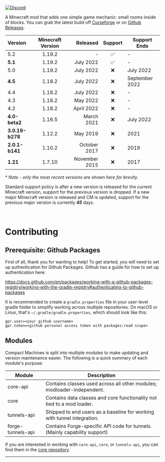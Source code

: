 <a href="https://discord.gg/abca3pDPvu" rel="nofollow"><img src="https://img.shields.io/discord/765363477186740234?label=Discord&amp;logo=discord&amp;logoColor=white&amp;style=for-the-badge" alt="Discord"></a>

A Minecraft mod that adds one simple game mechanic: small rooms inside of blocks. You can grab the latest build off [Curseforge] or on [Github Releases].

| Version         | Minecraft Version |      Released | Support | Support Ends   |
| :-------------- | :---------------: | ------------: | :-----: | -------------- |
| 5.2             |      1.19.2       |             - |    ✅    | -              |
| **5.1**         |      1.19.2       |     July 2022 |    ✅    | -              |
| 5.0             |      1.19.2       |     July 2022 |    ❌    | July 2022      |
| **4.5**         |      1.18.2       |     July 2022 |    ❌    | September 2022 |
| 4.4             |      1.18.2       |     July 2022 |    ❌    | -              |
| 4.3             |      1.18.2       |      May 2022 |    ❌    | -              |
| 4.2             |      1.18.2       |    April 2022 |    ❌    | -              |
| **4.0-beta2**   |      1.16.5       |    March 2021 |    ❌    | July 2022      |
| **3.0.19-b278** |      1.12.2       |      May 2019 |    ❌    | 2021           |
| **2.0.1-b141**  |      1.10.2       |  October 2017 |    ❌    | 2019           |
| **1.21**        |      1.7.10       | November 2015 |    ❌    | 2017           |

\* *Note - only the most recent versions are shown here for brevity.* 

Standard support policy is after a new version is released for the current Minecraft version, support for the previous version is dropped. If a new major Minecraft version is released and CM is updated, support for the previous major version is currently ***45*** days.

​

# Contributing

## Prerequisite: Github Packages
First of all, thank you for wanting to help! To get started, you will need to set up authentication for Github Packages. Github has a guide for how to set up authentication here:

https://docs.github.com/en/packages/working-with-a-github-packages-registry/working-with-the-gradle-registry#authenticating-to-github-packages

It is recommended to create a `gradle.properties` file in your user-level gradle folder to simplify working across multiple repositories. On macOS or Linux, that's `~/.gradle/gradle.properties`, which should look like this:

```
gpr.user=<your github username>
gpr.token=<github personal access token with packages:read scope>
```

## Modules
Compact Machines is split into multiple modules to make updating and version maintenance easier. The following is a quick summary of each module's purpose:

| Module | Description
| --- | ---
| core-api | Contains classes used across all other modules; modloader-independent.
| core | Contains data classes and core functionality not tied to a mod loader.
| tunnels-api | Shipped to end users as a baseline for working with tunnel integration.
| forge-tunnels-api | Contains Forge-specific API code for tunnels. (Mainly capability support)

If you are interested in working with `core-api`, `core`, or `tunnels-api`, you can find them in the [core repository](https://github.com/CompactMods/compactmachines-core).


---

[Curseforge]: https://www.curseforge.com/minecraft/mc-mods/compact-machines
[Github Releases]: https://github.com/CompactMods/CompactMachines/releases